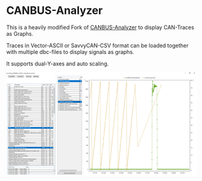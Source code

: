 # CANBUS-Analyzer

This is a heavily modified Fork of [CANBUS-Analyzer](https://github.com/amund7/CANBUS-Analyzer) to display CAN-Traces as Graphs.


Traces in Vector-ASCII or SavvyCAN-CSV format can be loaded together with multiple dbc-files to display signals as graphs.

It supports dual-Y-axes and auto scaling.

![Main window screenshot](screenshot.png)
